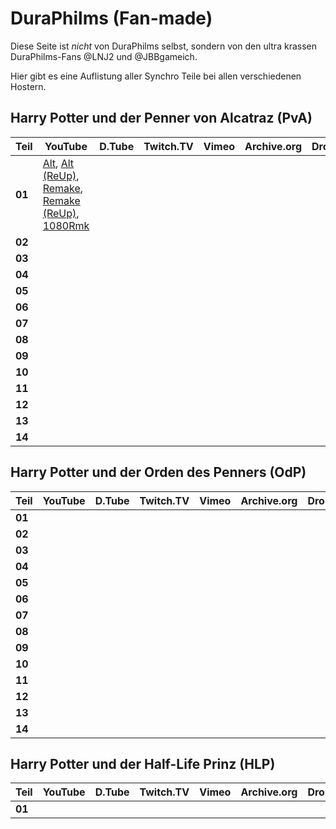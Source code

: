 DuraPhilms (Fan-made)
=====================

Diese Seite ist *nicht* von DuraPhilms selbst, sondern von den ultra krassen
DuraPhilms-Fans @LNJ2 und @JBBgameich.

Hier gibt es eine Auflistung aller Synchro Teile bei allen verschiedenen Hostern.

Harry Potter und der Penner von Alcatraz (PvA)
----------------------------------------------

| Teil   | YouTube  | D.Tube | Twitch.TV | Vimeo | Archive.org | Dropbox | Anderes |
|--------|----------|--------|-----------|-------|-------------|---------|---------|
| **01** | [Alt](https://www.youtube.com/watch?v=Ja7d8DV-lwQ), [Alt (ReUp)](https://www.youtube.com/watch?v=v2giOWjnlzY), [Remake](https://www.youtube.com/watch?v=8QPo_diqd8k), [Remake (ReUp)](https://www.youtube.com/watch?v=STz5U1F7m5s), [1080Rmk](https://www.youtube.com/watch?v=AAfrY1K25ts) 	|  |  |  |  |  	|  |
| **02** |  |  |  |  |  |  |  |
| **03** |  |  |  |  |  |  |  |
| **04** |  |  |  |  |  |  |  |
| **05** |  |  |  |  |  |  |  |
| **06** |  |  |  |  |  |  |  |
| **07** |  |  |  |  |  |  |  |
| **08** |  |  |  |  |  |  |  |
| **09** |  |  |  |  |  |  |  |
| **10** |  |  |  |  |  |  |  |
| **11** |  |  |  |  |  |  |  |
| **12** |  |  |  |  |  |  |  |
| **13** |  |  |  |  |  |  |  |
| **14** |  |  |  |  |  |  |  |


Harry Potter und der Orden des Penners (OdP)
--------------------------------------------

| Teil   | YouTube  | D.Tube | Twitch.TV | Vimeo | Archive.org | Dropbox | Anderes |
|--------|----------|--------|-----------|-------|-------------|---------|---------|
| **01** |  |  |  |  |  |  |  |
| **02** |  |  |  |  |  |  |  |
| **03** |  |  |  |  |  |  |  |
| **04** |  |  |  |  |  |  |  |
| **05** |  |  |  |  |  |  |  |
| **06** |  |  |  |  |  |  |  |
| **07** |  |  |  |  |  |  |  |
| **08** |  |  |  |  |  |  |  |
| **09** |  |  |  |  |  |  |  |
| **10** |  |  |  |  |  |  |  |
| **11** |  |  |  |  |  |  |  |
| **12** |  |  |  |  |  |  |  |
| **13** |  |  |  |  |  |  |  |
| **14** |  |  |  |  |  |  |  |


Harry Potter und der Half-Life Prinz (HLP)
------------------------------------------

| Teil   | YouTube  | D.Tube | Twitch.TV | Vimeo | Archive.org | Dropbox | Anderes |
|--------|----------|--------|-----------|-------|-------------|---------|---------|
| **01** |  |  |  |  |  |  |  |
